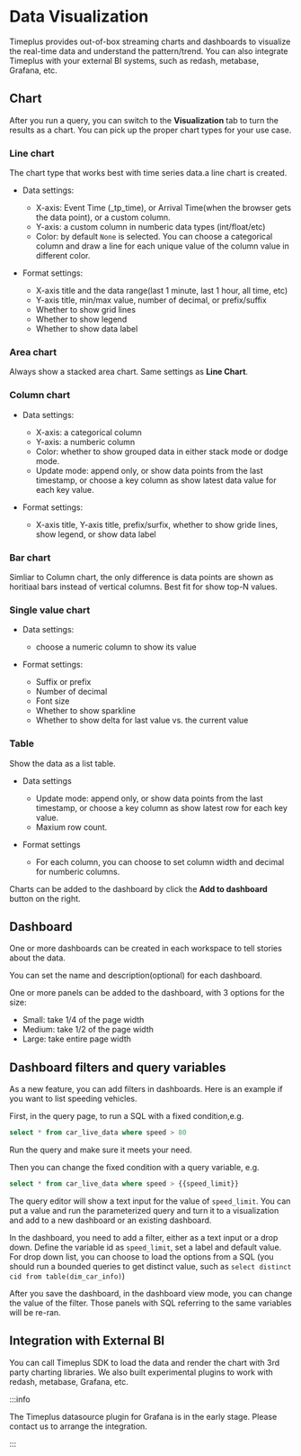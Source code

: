 # Data Visualization

Timeplus provides out-of-box streaming charts and dashboards to visualize the real-time data and understand the pattern/trend. You can also integrate Timeplus with your external BI systems, such as redash, metabase, Grafana, etc.



## Chart

After you run a query, you can switch to the **Visualization** tab to turn the results as a chart. You can pick up the proper chart types for your use case.

### Line chart

The chart type that works best with time series data.a line chart is created. 

* Data settings:
  * X-axis: Event Time (_tp_time), or Arrival Time(when the browser gets the data point), or a custom column.
  * Y-axis: a custom column in numberic data types (int/float/etc)
  * Color: by default `None` is selected. You can choose a categorical column and draw a line for each unique value of the column value in different color.

* Format settings:
  * X-axis title and the data range(last 1 minute, last 1 hour, all time, etc)
  * Y-axis title, min/max value, number of decimal, or prefix/suffix
  * Whether to show grid lines
  * Whether to show legend
  * Whether to show data label


### Area chart

Always show a stacked area chart. Same settings as **Line Chart**.



### Column chart

* Data settings:
  * X-axis: a categorical column
  * Y-axis: a numberic column
  * Color: whether to show grouped data in either stack mode or dodge mode.
  * Update mode: append only, or show data points from the last timestamp, or choose a key column as show latest data value for each key value.

* Format settings:
  * X-axis title, Y-axis title, prefix/surfix, whether to show gride lines, show legend, or show data label


### Bar chart

Simliar to Column chart, the only difference is data points are shown as horitiaal bars instead of vertical columns. Best fit for show top-N values.

### Single value chart

* Data settings:
  * choose a numeric column to show its value

* Format settings:
  * Suffix or prefix
  * Number of decimal
  * Font size
  * Whether to show sparkline
  * Whether to show delta for last value vs. the current value


### Table

Show the data as a list table.

* Data settings
  * Update mode: append only, or show data points from the last timestamp, or choose a key column as show latest row for each key value.
  * Maxium row count.

* Format settings
  * For each column, you can choose to set column width and decimal for numberic columns.


Charts can be added to the dashboard by click the **Add to dashboard** button on the right.

## Dashboard

One or more dashboards can be created in each workspace to tell stories about the data.

You can set the name and description(optional) for each dashboard.

One or more panels can be added to the dashboard, with 3 options for the size:

* Small: take 1/4 of the page width
* Medium: take 1/2 of the page width
* Large: take entire page width



## Dashboard filters and query variables

As a new feature, you can add filters in dashboards. Here is an example if you want to list speeding vehicles. 

First, in the query page, to run a SQL with a fixed condition,e.g.

```sql
select * from car_live_data where speed > 80
```

Run the query and make sure it meets your need.

Then you can change the fixed condition with a query variable, e.g.

```sql
select * from car_live_data where speed > {{speed_limit}}
```

The query editor will show a text input for the value of `speed_limit`. You can put a value and run the parameterized query and turn it to a visualization and add to a new dashboard or an existing dashboard.

In the dashboard, you need to add a filter, either as a text input or a drop down. Define the variable id as `speed_limit`, set a label and default value. For drop down list, you can choose to load the options from a SQL (you should run a bounded queries to get distinct value, such as `select distinct cid from table(dim_car_info)`)

After you save the dashboard, in the dashboard view mode, you can change the value of the filter. Those panels with SQL referring to the same variables will be re-ran.



## Integration with External BI

You can call Timeplus SDK to load the data and render the chart with 3rd party charting libraries.  We also built experimental plugins to work with redash, metabase, Grafana, etc.

:::info

The Timeplus datasource plugin for Grafana is in the early stage. Please contact us to arrange the integration. 

:::

